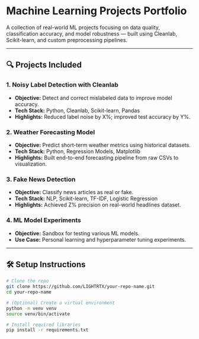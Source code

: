 # Machine Learning Projects Portfolio

A collection of real-world ML projects focusing on data quality, classification accuracy, and model robustness — built using Cleanlab, Scikit-learn, and custom preprocessing pipelines.

---

## 🔍 Projects Included

### 1. **Noisy Label Detection with Cleanlab**
- **Objective:** Detect and correct mislabeled data to improve model accuracy.
- **Tech Stack:** Python, Cleanlab, Scikit-learn, Pandas
- **Highlights:** Reduced label noise by X%; improved test accuracy by Y%.

### 2. **Weather Forecasting Model**
- **Objective:** Predict short-term weather metrics using historical datasets.
- **Tech Stack:** Python, Regression Models, Matplotlib
- **Highlights:** Built end-to-end forecasting pipeline from raw CSVs to visualization.

### 3. **Fake News Detection**
- **Objective:** Classify news articles as real or fake.
- **Tech Stack:** NLP, Scikit-learn, TF-IDF, Logistic Regression
- **Highlights:** Achieved Z% precision on real-world headlines dataset.

### 4. **ML Model Experiments**
- **Objective:** Sandbox for testing various ML models.
- **Use Case:** Personal learning and hyperparameter tuning experiments.

---

## 🛠 Setup Instructions

```bash
# Clone the repo
git clone https://github.com/LIGHTRTX/your-repo-name.git
cd your-repo-name

# (Optional) Create a virtual environment
python -m venv venv
source venv/bin/activate

# Install required libraries
pip install -r requirements.txt
